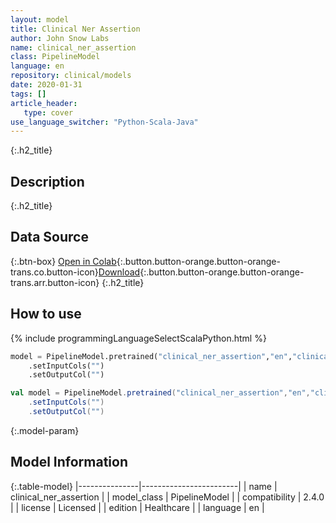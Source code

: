 ```yaml
---
layout: model
title: Clinical Ner Assertion
author: John Snow Labs
name: clinical_ner_assertion
class: PipelineModel
language: en
repository: clinical/models
date: 2020-01-31
tags: []
article_header:
   type: cover
use_language_switcher: "Python-Scala-Java"
---
```


{:.h2_title}
## Description



{:.h2_title}
## Data Source



{:.btn-box}
[Open in Colab](https://colab.research.google.com/github/JohnSnowLabs/spark-nlp-workshop/blob/master/tutorials/Certification_Trainings/Healthcare/11.Pretrained_Clinical_Pipelines.ipynb){:.button.button-orange.button-orange-trans.co.button-icon}[Download](https://s3.amazonaws.com/auxdata.johnsnowlabs.com/clinical/models/clinical_ner_assertion_en_2.4.0_2.4_1580481098096.zip){:.button.button-orange.button-orange-trans.arr.button-icon}
{:.h2_title}
## How to use 
<div class="tabs-box" markdown="1">

{% include programmingLanguageSelectScalaPython.html %}

```python
model = PipelineModel.pretrained("clinical_ner_assertion","en","clinical/models")
	.setInputCols("")
	.setOutputCol("")
```

```scala
val model = PipelineModel.pretrained("clinical_ner_assertion","en","clinical/models")
	.setInputCols("")
	.setOutputCol("")
```
</div>



{:.model-param}
## Model Information

{:.table-model}
|---------------|------------------------|
| name          | clinical_ner_assertion |
| model_class   | PipelineModel          |
| compatibility | 2.4.0                  |
| license       | Licensed               |
| edition       | Healthcare             |
| language      | en                     |

